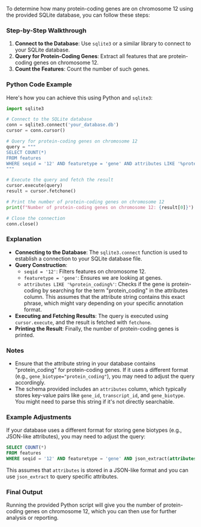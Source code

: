 To determine how many protein-coding genes are on chromosome 12 using the provided SQLite database, you can follow these steps:

### Step-by-Step Walkthrough

1. **Connect to the Database**: Use `sqlite3` or a similar library to connect to your SQLite database.
2. **Query for Protein-Coding Genes**: Extract all features that are protein-coding genes on chromosome 12.
3. **Count the Features**: Count the number of such genes.

### Python Code Example

Here's how you can achieve this using Python and `sqlite3`:

```python
import sqlite3

# Connect to the SQLite database
conn = sqlite3.connect('your_database.db')
cursor = conn.cursor()

# Query for protein-coding genes on chromosome 12
query = """
SELECT COUNT(*)
FROM features
WHERE seqid = '12' AND featuretype = 'gene' AND attributes LIKE '%protein_coding%'
"""

# Execute the query and fetch the result
cursor.execute(query)
result = cursor.fetchone()

# Print the number of protein-coding genes on chromosome 12
print(f"Number of protein-coding genes on chromosome 12: {result[0]}")

# Close the connection
conn.close()
```

### Explanation

- **Connecting to the Database**: The `sqlite3.connect` function is used to establish a connection to your SQLite database file.
- **Query Construction**:
  - `seqid = '12'`: Filters features on chromosome 12.
  - `featuretype = 'gene'`: Ensures we are looking at genes.
  - `attributes LIKE '%protein_coding%'`: Checks if the gene is protein-coding by searching for the term "protein_coding" in the attributes column. This assumes that the attribute string contains this exact phrase, which might vary depending on your specific annotation format.
- **Executing and Fetching Results**: The query is executed using `cursor.execute`, and the result is fetched with `fetchone`.
- **Printing the Result**: Finally, the number of protein-coding genes is printed.

### Notes

- Ensure that the attribute string in your database contains "protein_coding" for protein-coding genes. If it uses a different format (e.g., `gene_biotype="protein_coding"`), you may need to adjust the query accordingly.
- The schema provided includes an `attributes` column, which typically stores key-value pairs like `gene_id`, `transcript_id`, and `gene_biotype`. You might need to parse this string if it's not directly searchable.

### Example Adjustments

If your database uses a different format for storing gene biotypes (e.g., JSON-like attributes), you may need to adjust the query:

```sql
SELECT COUNT(*)
FROM features
WHERE seqid = '12' AND featuretype = 'gene' AND json_extract(attributes, '$.gene_biotype') = 'protein_coding'
```

This assumes that `attributes` is stored in a JSON-like format and you can use `json_extract` to query specific attributes.

### Final Output

Running the provided Python script will give you the number of protein-coding genes on chromosome 12, which you can then use for further analysis or reporting.